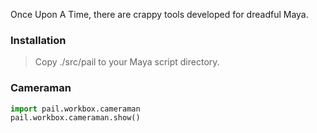 Once Upon A Time, there are crappy tools developed for dreadful Maya.

### Installation
> Copy ./src/pail to your Maya script directory.

### Cameraman
```python
import pail.workbox.cameraman
pail.workbox.cameraman.show()
```
